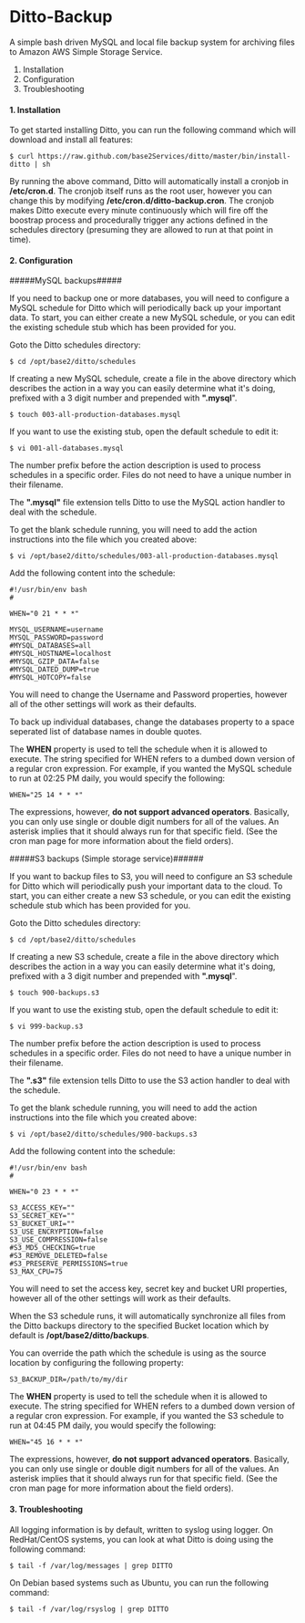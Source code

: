 # Ditto-Backup #
A simple bash driven MySQL and local file backup system for archiving files to Amazon AWS Simple Storage Service.

1. Installation
2. Configuration
3. Troubleshooting

#### 1. Installation ####
To get started installing Ditto, you can run the following command which will download and install all features:

	$ curl https://raw.github.com/base2Services/ditto/master/bin/install-ditto | sh

By running the above command, Ditto will automatically install a cronjob in **/etc/cron.d**. The cronjob itself runs as the root user, however you can change this by modifying **/etc/cron.d/ditto-backup.cron**. The cronjob makes Ditto execute every minute continuously which will fire off the boostrap process and procedurally trigger any actions defined in the schedules directory (presuming they are allowed to run at that point in time).

#### 2. Configuration ####

#####MySQL backups#####

If you need to backup one or more databases, you will need to configure a MySQL schedule for Ditto which will periodically back up your important data. To start, you can either create a new MySQL schedule, or you can edit the existing schedule stub which has been provided for you.

Goto the Ditto schedules directory:

	$ cd /opt/base2/ditto/schedules
	
If creating a new MySQL schedule, create a file in the above directory which describes the action in a way you can easily determine what it's doing, prefixed with a 3 digit number and prepended with **".mysql**".

	$ touch 003-all-production-databases.mysql
	
If you want to use the existing stub, open the default schedule to edit it:

	$ vi 001-all-databases.mysql
	
The number prefix before the action description is used to process schedules in a specific order. Files do not need to have a unique number in their filename.

The **".mysql"** file extension tells Ditto to use the MySQL action handler to deal with the schedule.

To get the blank schedule running, you will need to add the action instructions into the file which you created above:

	$ vi /opt/base2/ditto/schedules/003-all-production-databases.mysql
	
Add the following content into the schedule:

	#!/usr/bin/env bash
	#

	WHEN="0 21 * * *"

	MYSQL_USERNAME=username
	MYSQL_PASSWORD=password
	#MYSQL_DATABASES=all
	#MYSQL_HOSTNAME=localhost
	#MYSQL_GZIP_DATA=false
	#MYSQL_DATED_DUMP=true
	#MYSQL_HOTCOPY=false

You will need to change the Username and Password properties, however all of the other settings will work as their defaults.

To back up individual databases, change the databases property to a space seperated list of database names in double quotes.

The **WHEN** property is used to tell the schedule when it is allowed to execute. The string specified for WHEN refers to a dumbed down version of a regular cron expression. For example, if you wanted the MySQL schedule to run at 02:25 PM daily, you would specify the following:

	WHEN="25 14 * * *"
	
The expressions, however, **do not support advanced operators**. Basically, you can only use single or double digit numbers for all of the values. An asterisk implies that it should always run for that specific field. (See the cron man page for more information about the field orders).

#####S3 backups (Simple storage service)######

If you want to backup files to S3, you will need to configure an S3 schedule for Ditto which will periodically push your important data to the cloud. To start, you can either create a new S3 schedule, or you can edit the existing schedule stub which has been provided for you.

Goto the Ditto schedules directory:

	$ cd /opt/base2/ditto/schedules

If creating a new S3 schedule, create a file in the above directory which describes the action in a way you can easily determine what it's doing, prefixed with a 3 digit number and prepended with **".mysql**".
	
	$ touch 900-backups.s3
	
If you want to use the existing stub, open the default schedule to edit it:

	$ vi 999-backup.s3
	
The number prefix before the action description is used to process schedules in a specific order. Files do not need to have a unique number in their filename.

The **".s3"** file extension tells Ditto to use the S3 action handler to deal with the schedule.

To get the blank schedule running, you will need to add the action instructions into the file which you created above:

	$ vi /opt/base2/ditto/schedules/900-backups.s3
	
Add the following content into the schedule:

	#!/usr/bin/env bash
	#

	WHEN="0 23 * * *"
	
	S3_ACCESS_KEY=""
	S3_SECRET_KEY=""
	S3_BUCKET_URI=""
	S3_USE_ENCRYPTION=false
	S3_USE_COMPRESSION=false
	#S3_MD5_CHECKING=true
	#S3_REMOVE_DELETED=false
	#S3_PRESERVE_PERMISSIONS=true
	S3_MAX_CPU=75

You will need to set the access key, secret key and bucket URI properties, however all of the other settings will work as their defaults.

When the S3 schedule runs, it will automatically synchronize all files from the Ditto backups directory to the specified Bucket location which by default is **/opt/base2/ditto/backups**.

You can override the path which the schedule is using as the source location by configuring the following property:

	S3_BACKUP_DIR=/path/to/my/dir

The **WHEN** property is used to tell the schedule when it is allowed to execute. The string specified for WHEN refers to a dumbed down version of a regular cron expression. For example, if you wanted the S3 schedule to run at 04:45 PM daily, you would specify the following:

	WHEN="45 16 * * *"
	
The expressions, however, **do not support advanced operators**. Basically, you can only use single or double digit numbers for all of the values. An asterisk implies that it should always run for that specific field. (See the cron man page for more information about the field orders).

#### 3. Troubleshooting ####

All logging information is by default, written to syslog using logger. On RedHat/CentOS systems, you can look at what Ditto is doing using the following command:

	$ tail -f /var/log/messages | grep DITTO
	
On Debian based systems such as Ubuntu, you can run the following command:

	$ tail -f /var/log/rsyslog | grep DITTO
